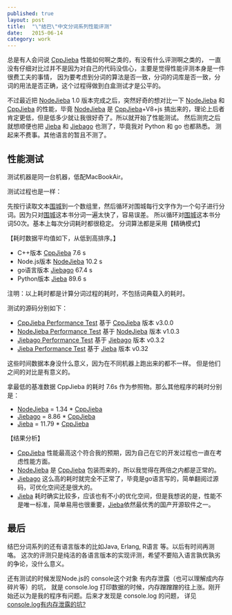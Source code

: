 ```yaml
---
published: true
layout: post
title:  "\"结巴\"中文分词系列性能评测"
date:   2015-06-14
category: work
---
```


总是有人会问说 [CppJieba] 性能如何啊之类的，有没有什么评测啊之类的，
一直没有仔细对比过并不是因为对自己的代码没信心，主要是觉得性能评测本身是一件很费工夫的事情，
因为要考虑到分词的算法是否一致，分词的词库是否一致，分词的用法是否正确，这个过程得做到白盒测试才是公平的。

不过最近把 [NodeJieba] 1.0 版本完成之后，突然好奇的想对比一下 [NodeJieba]
和 [CppJieba] 的性能，毕竟 [NodeJieba] 是 [CppJieba]+V8+js 搞出来的，理论上后者肯定更低，但是低多少就让我很好奇了。所以就开始了性能测试。
然后测完之后就想顺便也把 [Jieba] 和 [Jiebago] 也测了，毕竟我对 Python 和 go 也都熟悉。
测起来不费事。其他语言的暂且不测了。

## 性能测试

测试机器是同一台机器，低配MacBookAir。

测试过程也是一样：

先按行读取文本[围城]到一个数组里，然后循环对围城每行文字作为一个句子进行分词。因为只对[围城]这本书分词一遍太快了，容易误差。
所以循环对[围城]这本书分词50次。基本上每次分词耗时都很稳定。
分词算法都是采用【精确模式】

【耗时数据平均值如下，从低到高排序。】

+ C++版本 [CppJieba] 7.6 s 
+ Node.js版本 [NodeJieba] 10.2 s
+ go语言版本 [Jiebago] 67.4 s
+ Python版本 [Jieba] 89.6 s

注明：以上耗时都是计算分词过程的耗时，不包括词典载入的耗时。

测试的源码分别如下：

+ [CppJieba Performance Test] 基于 [CppJieba] 版本 v3.0.0
+ [NodeJieba Performance Test] 基于 [NodeJieba] 版本 v1.0.3
+ [Jiebago Performance Test] 基于 [Jiebago] 版本 v0.3.2
+ [Jieba Performance Test] 基于 [Jieba] 版本 v0.32

这些时间数据本身没什么意义，因为在不同机器上跑出来的都不一样。
但是他们之间的对比是有意义的。

拿最低的基准数据 CppJieba 的耗时 7.6s 作为参照物。那么其他程序的耗时分别是：

+ [NodeJieba] = 1.34 * [CppJieba]
+ [Jiebago] = 8.86 * [CppJieba]
+ [Jieba] = 11.79 * [CppJieba]

【结果分析】 

+ [CppJieba] 性能最高这个符合我的预期，因为自己在它的开发过程也一直在考虑性能方面。
+ [NodeJieba] 是 [CppJieba] 包装而来的，所以我觉得在两倍之内都是正常的。
+ [Jiebago] 这么高的耗时就完全不正常了，毕竟是go语言写的，简单翻阅过源码，可优化空间还是很大的。
+ [Jieba] 耗时确实比较多，应该也有不小的优化空间，但是我想说的是，性能不是唯一标准，简单易用也很重要，[Jieba]依然最优秀的国产开源软件之一。

## 最后

结巴分词系列的还有语言版本的比如Java, Erlang, R语言 等。以后有时间再测咯。
这次的评测只是纯洁的各语言版本的实现评测，希望不要陷入语言孰优孰劣的争论，没什么意义。

还有测试的时候发现Node.js的 console这个对象 有内存泄露（也可以理解成内存碎片等）的坑，
就是 console.log 打印数据的时候，内存蹭蹭蹭的往上涨。刚开始还以为是我的程序有问题。后来才发现是 console.log 的问题，
详见 [console.log有内存泄露的坑?]

[CppJieba]:https://github.com/yanyiwu/cppjieba
[NodeJieba]:https://github.com/yanyiwu/nodejieba
[Jiebago]:https://github.com/wangbin/jiebago
[Jieba]:https://github.com/fxsjy/jieba

[NodeJieba Performance Test]:https://github.com/yanyiwu/practice/blob/master/nodejs/nodejieba/performance/
[CppJieba Performance Test]:https://github.com/yanyiwu/cppjieba/blob/master/test/load_test.cpp
[Jiebago Performance Test]:https://github.com/yanyiwu/practice/blob/master/go/jiebago/performance.go
[Jieba Performance Test]:https://github.com/yanyiwu/practice/blob/master/python/jieba/performance.py

[围城]:https://github.com/yanyiwu/practice/blob/master/nodejs/nodejieba/performance/weicheng.utf8

[console.log有内存泄露的坑?]:https://cnodejs.org/topic/557c2f0816839d2d539362b5
